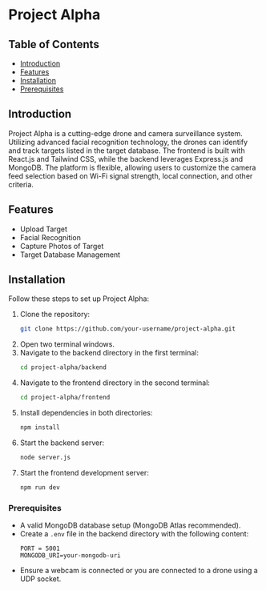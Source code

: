 # Project Alpha

## Table of Contents
- [Introduction](#introduction)
- [Features](#features)
- [Installation](#installation)
- [Prerequisites](#prerequisites)

## Introduction
Project Alpha is a cutting-edge drone and camera surveillance system. Utilizing advanced facial recognition technology, the drones can identify and track targets listed in the target database. The frontend is built with React.js and Tailwind CSS, while the backend leverages Express.js and MongoDB. The platform is flexible, allowing users to customize the camera feed selection based on Wi-Fi signal strength, local connection, and other criteria.

## Features
- Upload Target
- Facial Recognition
- Capture Photos of Target
- Target Database Management

## Installation
Follow these steps to set up Project Alpha:

1. Clone the repository:
    ```bash
    git clone https://github.com/your-username/project-alpha.git
    ```
2. Open two terminal windows.
3. Navigate to the backend directory in the first terminal:
    ```bash
    cd project-alpha/backend
    ```
4. Navigate to the frontend directory in the second terminal:
    ```bash
    cd project-alpha/frontend
    ```
5. Install dependencies in both directories:
    ```bash
    npm install
    ```
6. Start the backend server:
    ```bash
    node server.js
    ```
7. Start the frontend development server:
    ```bash
    npm run dev
    ```

### Prerequisites
- A valid MongoDB database setup (MongoDB Atlas recommended).
- Create a `.env` file in the backend directory with the following content:
    ```env
    PORT = 5001
    MONGODB_URI=your-mongodb-uri
    ```
- Ensure a webcam is connected or you are connected to a drone using a UDP socket.

